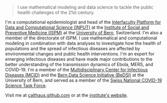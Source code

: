 > I use mathematical modeling and data science to tackle the public health challenges of the 21st century.
 
I'm a computational epidemiologist and head of the [Interfaculty Platform for Data and Computational Science (INPUT)](https://www.ispm.unibe.ch/research/research_groups_and_themes/input/index_eng.html) at the [Institute of Social and Preventive Medicine (ISPM)](https://www.ispm.unibe.ch) at the [University of Bern](https://www.unibe.ch), Switzerland. I'm also a member of the directorate of ISPM.
I use mathematical and computational modeling in combination with data analyses to investigate how the health of populations and the spread of infectious diseases are affected by environmental changes and public health interventions. I'm an expert for emerging infectious diseases and have made major contributions to the better understanding of the transmission dynamics of Ebola, MERS, and COVID-19. I'm a member of the [Multidisciplinary Center for Infectious Diseases (MCID)](https://www.mcid.unibe.ch) and the [Bern Data Science Initiative (BeDSI)](https://www.bedsi.unibe.ch) at the University of Bern, and served as a member of the [Swiss National COVID-19 Science Task Force](https://sciencetaskforce.ch).

Visit me at [calthaus.github.com](https://calthaus.github.com) or at the [institute's website](https://www.ispm.unibe.ch/about_us/staff/althaus_christian/index_eng.html).

<!--
**calthaus/calthaus** is a ✨ _special_ ✨ repository because its `README.md` (this file) appears on your GitHub profile.

Here are some ideas to get you started:

- 🔭 I’m currently working on ...
- 🌱 I’m currently learning ...
- 👯 I’m looking to collaborate on ...
- 🤔 I’m looking for help with ...
- 💬 Ask me about ...
- 📫 How to reach me: ...
- 😄 Pronouns: ...
- ⚡ Fun fact: ...
-->
